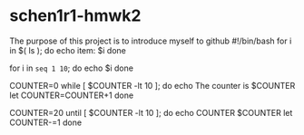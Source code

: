 # schen1r1-hmwk2
The purpose of this project is to introduce myself to github
#!/bin/bash
for i in $( ls ); do
    echo item: $i
done

for i in `seq 1 10`;
    do
        echo $i
    done

COUNTER=0
while [  $COUNTER -lt 10 ]; do
     echo The counter is $COUNTER
     let COUNTER=COUNTER+1
 done

 COUNTER=20
 until [  $COUNTER -lt 10 ]; do
     echo COUNTER $COUNTER
     let COUNTER-=1
 done

